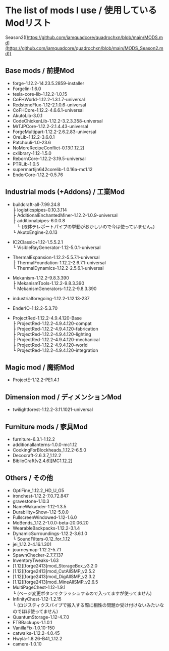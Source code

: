 # The list of mods I use / 使用しているModリスト
 Season2([https://github.com/iamquadcore/quadrochxn/blob/main/MODS.md](https://github.com/iamquadcore/quadrochxn/blob/main/MODS_Season2.md))
 ## Base mods / 前提Mod
  - forge-1.12.2-14.23.5.2859-installer  
  - Forgelin-1.6.0  
  - tesla-core-lib-1.12.2-1.0.15  
  - CoFHWorld-1.12.2-1.3.1.7-universal  
  - RedstoneFlux-1.12-2.1.0.6-universal  
  - CoFHCore-1.12.2-4.6.6.1-universal  
  - AkutoLib-3.0.1  
  - CodeChickenLib-1.12.2-3.2.3.358-universal  
  - MrTJPCore-1.12.2-2.1.4.43-universal  
  - ForgeMultipart-1.12.2-2.6.2.83-universal  
  - OreLib-1.12.2-3.6.0.1  
  - Patchouli-1.0-23.6  
  - NoMoreRecipeConflict-0.13(1.12.2)  
  - cxlibrary-1.12-1.5.0  
  - RebornCore-1.12.2-3.19.5-universal  
  - PTRLib-1.0.5  
  - supermartijn642corelib-1.0.16a-mc1.12  
  - EnderCore-1.12.2-0.5.76  
 
 ## Industrial mods (+Addons) / 工業Mod
  - buildcraft-all-7.99.24.8  
    ├ logisticspipes-0.10.3.114  
    ├ AdditionalEnchantedMiner-1.12.2-1.0.9-universal  
    ├ additionalpipes-6.0.0.8  
    　└ (液体テレポートパイプの挙動がおかしいので今は使っていません。)  
    └ AkutoEngine-2.0.13  
   
  - IC2Classic+1.12-1.5.5.2.1  
    └ VisibleRayGenerator-1.12-5.0.1-universal  
  
  - ThermalExpansion-1.12.2-5.5.7.1-universal  
    ├ ThermalFoundation-1.12.2-2.6.7.1-universal  
    └ ThermalDynamics-1.12.2-2.5.6.1-universal  
  
  - Mekanism-1.12.2-9.8.3.390  
    ├ MekanismTools-1.12.2-9.8.3.390  
    └ MekanismGenerators-1.12.2-9.8.3.390  
  
  - industrialforegoing-1.12.2-1.12.13-237  

  - EnderIO-1.12.2-5.3.70  
  
  - ProjectRed-1.12.2-4.9.4.120-Base  
  ├ ProjectRed-1.12.2-4.9.4.120-compat  
  ├ ProjectRed-1.12.2-4.9.4.120-fabrication  
  ├ ProjectRed-1.12.2-4.9.4.120-lighting  
  ├ ProjectRed-1.12.2-4.9.4.120-mechanical  
  ├ ProjectRed-1.12.2-4.9.4.120-world  
  └ ProjectRed-1.12.2-4.9.4.120-integration  
 
 ## Magic mod / 魔術Mod
  - ProjectE-1.12.2-PE1.4.1  
 
 ## Dimension mod / ディメンションMod
  - twilightforest-1.12.2-3.11.1021-universal  
 
 ## Furniture mods / 家具Mod
  - furniture-6.3.1-1.12.2  
  - additionallanterns-1.0.0-mc1.12  
  - CookingForBlockheads_1.12.2-6.5.0  
  - Decocraft-2.6.3.7_1.12.2  
  - BiblioCraft[v2.4.6][MC1.12.2]
 
 ## Others / その他
  - OptiFine_1.12.2_HD_U_G5  
  - ironchest-1.12.2-7.0.72.847  
  - gravestone-1.10.3  
  - NameWakander-1.12-1.3.5  
  - Durability+Show-1.12-5.0.0  
  - FullscreenWindowed-1.12-1.6.0  
  - MoBends_1.12.2-1.0.0-beta-20.06.20  
  - WearableBackpacks-1.12.2-3.1.4  
  - DynamicSurroundings-1.12.2-3.6.1.0  
  └ SoundFilters-0.12_for_1.12   
  - jei_1.12.2-4.16.1.301  
  - journeymap-1.12.2-5.7.1  
  - SpawnChecker-2.7.7.137  
  - InventoryTweaks-1.63  
  - [1.12][forge2413]mod_StorageBox_v3.2.0  
  - [1.12][forge2413]mod_CutAllSMP_v2.5.2  
  - [1.12][forge2413]mod_DigAllSMP_v2.3.2  
  - [1.12][forge2413]mod_MineAllSMP_v2.6.5  
  - MultiPageChest-1.12-1.9.1  
  └ (ページ変更ボタンでクラッシュするので入ってますが使ってません)  
  - InfinityChest-1.12-1.2.15  
  └ (ロジスティクスパイプで搬入する際に相性の問題か受け付けないみたいなのでほぼ使ってません)  
  - QuantumStorage-1.12-4.7.0  
  - FTBBackups-1.1.0.1  
  - VanillaFix-1.0.10-150  
  - catwalks-1.12.2-4.0.45  
  - Hwyla-1.8.26-B41_1.12.2  
  - camera-1.0.10  
